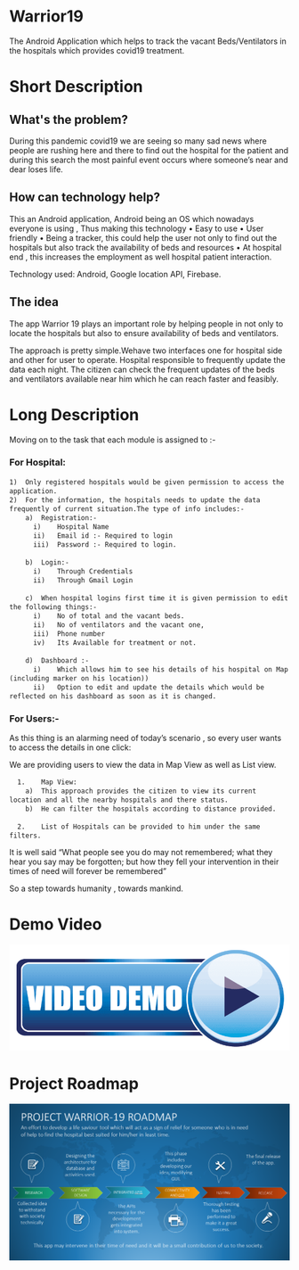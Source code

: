 # Warrior19
The Android Application which helps to track the vacant Beds/Ventilators in the hospitals which provides covid19 treatment.

# Short Description

## What's the problem?
During this pandemic covid19 we are seeing so many sad news where people are rushing here and there to find out the hospital for the patient and during this search the most painful event occurs where someone’s near and dear loses life.

## How can technology help?
This an Android application, Android being an OS which nowadays everyone is using , Thus making this technology
•	Easy to use
•	User friendly
•	Being a tracker, this could help the user not only to find out the hospitals but also track the availability of beds and resources
•	 At hospital end , this increases the employment as well hospital patient interaction.

Technology used: Android, Google location API, Firebase.

## The idea
The app Warrior 19 plays an important role by helping people in not only to locate the hospitals but also to ensure availability of beds and ventilators.

The approach is pretty simple.Wehave two interfaces one for hospital side and other for user to operate. Hospital responsible to frequently update the data each night. The citizen can check the frequent updates of the beds and ventilators available near him which he can reach faster and feasibly.


# Long Description
Moving on to the task that each module is assigned to :-

### For Hospital:

    1)	Only registered hospitals would be given permission to access the application. 
    2)	For the information, the hospitals needs to update the data frequently of current situation.The type of info includes:-
        a)	Registration:-
          i)	Hospital Name
          ii)	Email id :- Required to login
          iii)	Password :- Required to login.

        b)	Login:-
          i)	Through Credentials
          ii)	Through Gmail Login

        c)	When hospital logins first time it is given permission to edit the following things:-
          i)	No of total and the vacant beds.
          ii)	No of ventilators and the vacant one,
          iii)	Phone number
          iv)	Its Available for treatment or not.

        d)	Dashboard :- 
          i)	Which allows him to see his details of his hospital on Map (including marker on his location))
          ii)	Option to edit and update the details which would be reflected on his dashboard as soon as it is changed.

### For Users:-
As this thing is an alarming need of today’s scenario , so every user wants to access the details in one click:

We are providing users to view the data in Map View as well as List view.
   
      1.	Map View:
        a)	This approach provides the citizen to view its current location and all the nearby hospitals and there status.
        b)	He can filter the hospitals according to distance provided.

      2.	List of Hospitals can be provided to him under the same filters.

It is well said “What people see you do may not remembered; what they hear you say may be forgotten; but how they fell your intervention in their times of need will forever be remembered”

So a step towards humanity , towards mankind.

# Demo Video
[![Alt text](https://github.com/siddharth1597/Warrior19/blob/master/video-demo.png)](https://drive.google.com/file/d/1NPwZ9vrIwY5cQqWxL5VzxFCHb_nqiLeI/view?usp=drivesdk)

# Project Roadmap
![alt text](https://github.com/siddharth1597/Warrior19/blob/master/roadmap.png?raw=true)

